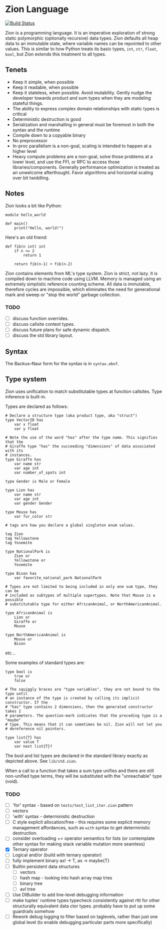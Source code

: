 # Zion Language

[![Build Status](https://travis-ci.org/zionlang/zion.svg?branch=master)](https://travis-ci.org/zionlang/zion)

Zion is a programming language. It is an imperative exploration of strong static
polymorphic (optionally recursive) data types. Zion defaults all heap data to an
immutable state, where variable names can be repointed to other values. This is
similar to how Python treats its basic types, `int`, `str`, `float`, `bool`, but
Zion extends this treatment to all types.

## Tenets

 - Keep it simple, when possible
 - Keep it readable, when possible
 - Keep it stateless, when possible. Avoid mutability. Gently nudge the
   developer towards product and sum types when they are modeling stateful things.
 - The ability to express complex domain relationships with static types is
   critical
 - Deterministic destruction is good
 - Serialization and marshalling in general must be foremost in both the syntax
   and the runtime
 - Compile down to a copyable binary
 - No preprocessor
 - In-proc parallelism is a non-goal, scaling is intended to happen at a higher
   level
 - Heavy compute problems are a non-goal, solve those problems at a lower level,
   and use the FFI, or RPC to access those libraries/components. Generally
   performance optimization is treated as an unwelcome afterthought. Favor
   algorithms and horizontal scaling over bit twiddling.

## Notes

Zion looks a bit like Python:

```
module hello_world

def main()
	print("Hello, world!")
```

Here's an old friend:
```
def fib(n int) int
	if n <= 2
		return 1

	return fib(n-1) + fib(n-2)
```

Zion contains elements from ML's type system. Zion is strict, not lazy. It is
compiled down to machine code using LLVM. Memory is managed using an extremely
simplistic reference counting scheme. All data is immutable, therefore cycles
are impossible, which eliminates the need for generational mark and sweep or
"stop the world" garbage collection.

### TODO
- [ ] discuss function overrides.
- [ ] discuss callsite context types.
- [ ] discuss future plans for safe dynamic dispatch.
- [ ] discuss the std library layout.

## Syntax

The Backus–Naur form for the syntax is in `syntax.ebnf`.

## Type system

Zion uses unification to match substitutable types at function callsites.
Type inference is built-in.

Types are declared as follows:

```
# Declare a structure type (aka product type, aka "struct")
type Vector2D has
	var x float
	var y float

# Note the use of the word "has" after the type name. This signifies that the
# Giraffe type "has" the succeeding "dimensions" of data associated with its
# instances.
type Giraffe has
	var name str
	var age int
	var number_of_spots int

type Gender is Male or Female

type Lion has
	var name str
	var age int
	var gender Gender

type Mouse has
	var fur_color str

# tags are how you declare a global singleton enum values.

tag Zion
tag Yellowstone
tag Yosemite

type NationalPark is
	Zion or
	Yellowstone or
	Yosemite

type Bison has
	var favorite_national_park NationalPark

# Types are not limited to being included in only one sum type, they can be
# included as subtypes of multiple supertypes. Note that Mouse is a possible
# substitutable type for either AfricanAnimal, or NorthAmericanAnimal.

type AfricanAnimal is
	Lion or
	Giraffe or
	Mouse

type NorthAmericanAnimal is
	Mouse or
	Bison
```
etc...

Some examples of standard types are:
```
type bool is
	true or
	false

# The squiggly braces are "type variables", they are not bound to the type until
# an instance of the type is created by calling its implicit constructor. If the
# "has" type contains 2 dimensions, then the generated constructor takes 2
# parameters. The question-mark indicates that the preceding type is a "maybe"
# type. This means that it can sometimes be nil. Zion will not let you
# dereference nil pointers.

type list{T} has
	var value T
	var next list{T}?
```

The bool and list types are declared in the standard library exactly as depicted
above. See `lib/std.zion`.

When a call to a function that takes a sum type unifies and there are still
non-unified type terms, they will be substituted with the "unreachable" type
(void).


### TODO

- [ ] 'for' syntax - based on `tests/test_list_iter.zion` pattern
- [ ] vectors
- [ ] 'with' syntax - deterministic destruction
- [ ] C style explicit allocation/free - this requires some explicit memory management affordances, such as `with` syntax to get deterministic destruction.
- [ ] consider overloading += operator semantics for lists (or contemplate other syntax for making stack variable mutation more seamless)
- [x] Ternary operator
- [ ] Logical and/or (build with ternary operator)
- [ ] fully implement binary as! -> T, as -> maybe{T}
- [ ] Builtin persistent data structures
  - [ ] vectors
  - [ ] hash map - looking into hash array map tries
  - [ ] binary tree
  - [ ] avl tree
- [ ] Use DIBuilder to add line-level debugging information
- [ ] make tuples' runtime types typecheck consistently against rtti for other
		structurally equivalent data ctor types. probably have to put up some
		guardrails somehow
- [ ] Rework debug logging to filter based on taglevels, rather than just one global level (to enable debugging particular parts more specifically)
